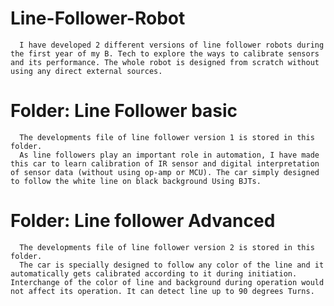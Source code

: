 # Line-Follower-Robot
      I have developed 2 different versions of line follower robots during the first year of my B. Tech to explore the ways to calibrate sensors and its performance. The whole robot is designed from scratch without using any direct external sources.

# Folder: Line Follower basic
      The developments file of line follower version 1 is stored in this folder.
      As line followers play an important role in automation, I have made this car to learn calibration of IR sensor and digital interpretation of sensor data (without using op-amp or MCU). The car simply designed to follow the white line on black background Using BJTs.
      
# Folder: Line follower Advanced 
      The developments file of line follower version 2 is stored in this folder.
      The car is specially designed to follow any color of the line and it automatically gets calibrated according to it during initiation. Interchange of the color of line and background during operation would not affect its operation. It can detect line up to 90 degrees Turns.
